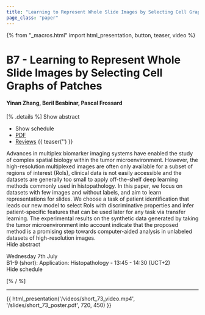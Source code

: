```yaml
---
title: "Learning to Represent Whole Slide Images by Selecting Cell Graphs of Patches"
page_class: "paper"
---
```


{% from "_macros.html" import html_presentation, button, teaser, video %}

# B7 - Learning to Represent Whole Slide Images by Selecting Cell Graphs of Patches

#### Yinan Zhang, Beril Besbinar, Pascal Frossard

[% .details %]
<a class="toggle_visibility" data-selector=".abstract" data-level="3">Show abstract</a>
- <a class="toggle_visibility" data-selector=".schedule" data-level="3">Show schedule</a>
- <a href="https://openreview.net/pdf?id=hPUnpHJHuy">PDF</a>
- <a href="https://openreview.net/forum?id=hPUnpHJHuy">Reviews</a>
{{ teaser('') }}

<p>
    <span class="abstract">
        Advances in multiplex biomarker imaging systems have enabled the study of complex spatial biology within the tumor microenvironment. However, the high-resolution multiplexed images are often only available for a subset of regions of interest (RoIs), clinical data is not easily accessible and the datasets are generally too small to apply off-the-shelf deep learning methods commonly used in histopathology. In this paper, we focus on datasets with few images and without labels, and aim to learn representations for slides. We choose a task of patient identification that leads our new model to select RoIs with discriminative properties and infer patient-specific features that can be used later for any task via transfer learning. The experimental results on the synthetic data generated by taking the tumor microenvironment into account indicate that the proposed method is a promising step towards computer-aided analysis in unlabeled datasets of high-resolution images.
        <br>
        <span class="actions"><a class="toggle_visibility" data-level="2">Hide abstract</a></span>
    </span>
</p>

<p>
    <span class="schedule">
         Wednesday 7th July<br>B1-9 (short): Application: Histopathology - 13:45 - 14:30 (UCT+2)
        <br>
        <span class="actions"><a class="toggle_visibility" data-level="2">Hide schedule</a></span>
    </span>
</p>

[% / %]


---

{{ html_presentation('/videos/short_73_video.mp4', '/slides/short_73_poster.pdf', 720, 450) }}